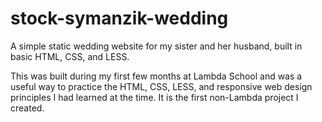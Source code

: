# stock-symanzik-wedding
A simple static wedding website for my sister and her husband, built in basic HTML, CSS, and LESS.

This was built during my first few months at Lambda School and was a useful way to practice the HTML, CSS, LESS, and responsive web design principles I had learned at the time.
It is the first non-Lambda project I created.
